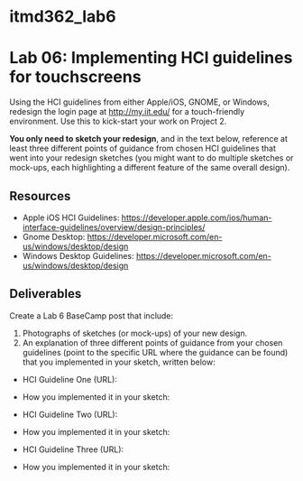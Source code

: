 # itmd362_lab6

# Lab 06: Implementing HCI guidelines for touchscreens

Using the HCI guidelines from either Apple/iOS, GNOME, or Windows, redesign the login page at
http://my.iit.edu/ for a touch-friendly environment. Use this to kick-start your work on Project 2.

**You only need to sketch your redesign**, and in the text below, reference at least three different
points of guidance from chosen HCI guidelines that went into your redesign sketches (you might
want to do multiple sketches or mock-ups, each highlighting a different feature of the same overall design).

## Resources

* Apple iOS HCI Guidelines:
  https://developer.apple.com/ios/human-interface-guidelines/overview/design-principles/
* Gnome Desktop:
  https://developer.microsoft.com/en-us/windows/desktop/design
* Windows Desktop Guidelines:
  https://developer.microsoft.com/en-us/windows/desktop/design

## Deliverables

Create a Lab 6 BaseCamp post that include:

1) Photographs of sketches (or mock-ups) of your new design.
2) An explanation of three different points of guidance from your chosen guidelines (point to the
   specific URL where the guidance can be found) that you implemented in your sketch, written below:

* HCI Guideline One (URL):
* How you implemented it in your sketch:

* HCI Guideline Two (URL):
* How you implemented it in your sketch:

* HCI Guideline Three (URL):
* How you implemented it in your sketch:
